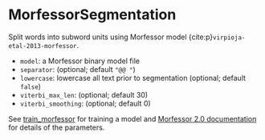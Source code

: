 # MorfessorSegmentation

Split words into subword units using Morfessor model
{cite:p}`virpioja-etal-2013-morfessor`.

* `model`: a Morfessor binary model file
* `separator`: (optional; default `"@@ "`)
* `lowercase`: lowercase all text prior to segmentation (optional; default `false`)
* `viterbi_max_len`: (optional; default 30)
* `viterbi_smoothing`: (optional; default 0)

See [train_morfessor](train_morfessor) for training a model and 
[Morfessor 2.0 documentation](https://morfessor.readthedocs.io/en/latest/)
for details of the parameters.
